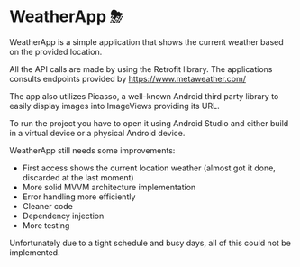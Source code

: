 # WeatherApp ⛈

WeatherApp is a simple application that shows the current weather based on the provided location. 

All the API calls are made by using the Retrofit library. 
The applications consults endpoints provided by https://www.metaweather.com/

The app also utilizes Picasso, a well-known Android third party library to easily display images into ImageViews providing its URL.



To run the project you have to open it using Android Studio and either build in a virtual device or a physical Android device. 

WeatherApp still needs some improvements: 
- First access shows the current location weather (almost got it done, discarded at the last moment)
- More solid MVVM architecture implementation
- Error handling more efficiently 
- Cleaner code 
- Dependency injection
- More testing

Unfortunately due to a tight schedule and busy days, all of this could not be implemented.  


